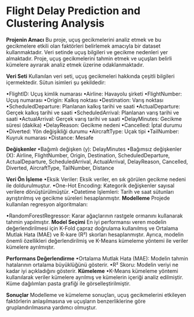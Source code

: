 # Flight Delay Prediction and Clustering Analysis

**Projenin Amacı**
Bu proje, uçuş gecikmelerini analiz etmek ve bu gecikmelere etkili olan faktörleri belirlemek amacıyla bir dataset kullanmaktadır. Veri setinde uçuş bilgileri ve gecikme nedenleri yer almaktadır. Proje, uçuş gecikmelerini tahmin etmek ve uçuşları belirli kümelere ayırarak analiz etmek üzerine odaklanmaktadır.

**Veri Seti**
Kullanılan veri seti, uçuş gecikmeleri hakkında çeşitli bilgileri içermektedir. Sütun isimleri şu şekildedir:

•FlightID: Uçuş kimlik numarası
•Airline: Havayolu şirketi
•FlightNumber: Uçuş numarası
•Origin: Kalkış noktası
•Destination: Varış noktası
•ScheduledDeparture: Planlanan kalkış tarihi ve saati
•ActualDeparture: Gerçek kalkış tarihi ve saati
•ScheduledArrival: Planlanan varış tarihi ve saati
•ActualArrival: Gerçek varış tarihi ve saati
•DelayMinutes: Gecikme süresi (dakika)
•DelayReason: Gecikme nedeni
•Cancelled: İptal durumu
•Diverted: Yön değişikliği durumu
•AircraftType: Uçak tipi
•TailNumber: Kuyruk numarası
•Distance: Mesafe

**Değişkenler**
•Bağımlı değişken (y): DelayMinutes
•Bağımsız değişkenler (X): Airline, FlightNumber, Origin, Destination, ScheduledDeparture, ActualDeparture, ScheduledArrival, ActualArrival, DelayReason, Cancelled, Diverted, AircraftType, TailNumber, Distance

**Veri Ön İşleme**
•Eksik Veriler: Eksik veriler, en sık görülen gecikme nedeni ile doldurulmuştur.
•One-Hot Encoding: Kategorik değişkenler sayısal verilere dönüştürülmüştür.
•Datetime İşlemleri: Tarih ve saat sütunları ayrıştırılmış ve gecikme süreleri hesaplanmıştır.
**Modelleme**
Projede kullanılan regresyon algoritmaları:

•RandomForestRegressor: Karar ağaçlarının rastgele ormanını kullanarak tahmin yapılmıştır.
**Model Seçimi**
En iyi performansı veren modelin değerlendirilmesi için K-Fold çapraz doğrulama kullanılmış ve Ortalama Mutlak Hata (MAE) ve R-kare (R²) skorları hesaplanmıştır. Ayrıca, modelin önemli özellikleri değerlendirilmiş ve K-Means kümeleme yöntemi ile veriler kümelere ayrılmıştır.

**Performans Değerlendirme**
•Ortalama Mutlak Hata (MAE): Modelin tahmin hatalarının ortalama büyüklüğünü gösterir.
•R² Skoru: Modelin veriyi ne kadar iyi açıkladığını gösterir.
**Kümeleme**
•K-Means kümeleme yöntemi kullanılarak veriler kümelere ayrılmış ve kümelerin içeriği analiz edilmiştir. Küme dağılımları pasta grafiği ile görselleştirilmiştir.

**Sonuçlar**
Modelleme ve kümeleme sonuçları, uçuş gecikmelerini etkileyen faktörlerin anlaşılmasına ve uçuşların benzerliklerine göre gruplandırılmasına yardımcı olmuştur.
